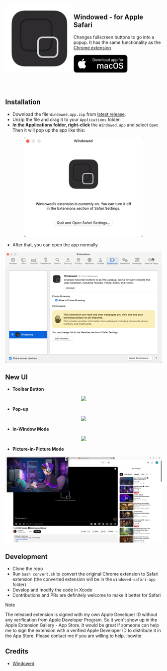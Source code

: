 <img src="extension/Images/icon.iconset/icon_512.png" width="220" alt="App icon" align="left"/>

<div>
<h2>Windowed - for Apple Safari</h2>
<p>Changes fullscreen buttons to go into a popup. It has the same functionality as the <a href="https://chromewebstore.google.com/detail/windowed-floating-youtube/gibipneadnbflmkebnmcbgjdkngkbklb">Chrome extension</a></p>
<a href="https://github.com/MonitorControl/MonitorControl/releases"><img src="assets/macos_badge_noborder.png" width="175" alt="Download for macOS"/></a>
</div>

<br/><br/>

## Installation

- Download the file `Windowed.app.zip` from [latest release](https://github.com/kaiyuyue/Windowed-Safari/releases).
- Unzip the file and drag it to your `Applications` folder.
- **In the Applications folder, right-click** the `Windowed.app` and select `Open`. Then it will pop up the app like this:

<p align="center">
  <img src="./assets/open.png" width=384>
  <br>
</p>

- After that, you can open the app normally.

<p align="center">
  <img src="./assets/intro.png" width=512>
  <br>
</p>

## New UI

- **Toolbar Button**

<p align="center">
  <img src="./assets/pop-up-toolbar.png">
  <br>
</p>

- **Pop-up** 

<p align="center">
  <img src="./assets/pop-up-video.png">
  <br>
</p>

- **In-Window Mode**

<p align="center">
  <img src="./assets/in-window.png">
  <br>
</p>

- **Picture-in-Picture Mode**

<p align="center">
  <img src="./assets/pic-in-pic.png">
  <br>
</p>

## Development

- Clone the repo
- Run `bash convert.sh` to convert the original Chrome extension to Safari extension (the converted extension will be in the `windowed-safari-app` folder)
- Develop and modify the code in Xcode
- Contributions and PRs are definitely welcome to make it better for Safari

> [!NOTE]
> The released extension is signed with my own Apple Developer ID without any verification from Apple Developer Program. So it won't show up in the Apple Extension Gallery - App Store. It would be great if someone can help me to sign the extension with a verified Apple Developer ID to distribute it in the App Store. Please contact me if you are willing to help. :bowtie:

## Credits

- [Windowed](https://github.com/dralletje/Windowed)
